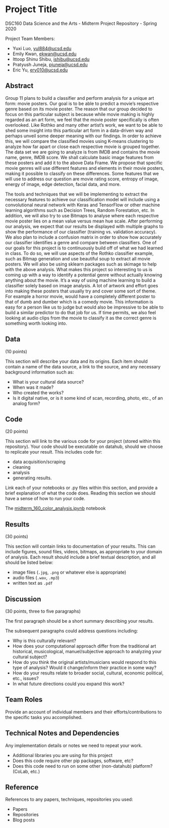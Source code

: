 # Project Title

DSC160 Data Science and the Arts - Midterm Project Repository - Spring 2020

Project Team Members: 

  - Yuxi Luo, yul884@ucsd.edu
  - Emily Kwan, ekwan@ucsd.edu
  - Ittoop Shinu Shibu, ishibu@ucsd.edu
  - Pratyush Juneja, pjuneja@ucsd.edu
  - Eric Yu, ery010@ucsd.edu 

## Abstract

  Group 11 plans to build a classifier and perform analysis for a unique art form: movie posters. Our goal is to be able to predict a movie’s respective genre based on its movie poster. The reason that our group decided to focus on this particular subject is because while movie making is highly regarded as an art form, we feel that the movie poster specifically is often overlooked. Like Rothko and many other artist’s work, we want to be able to shed some insight into this particular art form in a data-driven way and perhaps unveil some deeper meaning with our findings. In order to achieve this, we will compare the classified movies using K-means clustering to analyze how far apart or close each respective movie is grouped together. The data set we are going to analyze is from IMDB and contains the movie name, genre, IMDB score. We shall calculate basic image features from these posters and add it to the above Data Frame. We propose that specific movie genres will use different features and elements in their movie posters, making it possible to classify on these differences. Some features that we will use to address our question are movie rating score, entropy of image, energy of image, edge detection, facial data, and more. 
  
  The tools and techniques that we will be implementing to extract the necessary features to achieve our classification model will include using a convolutional neural network with Keras and TensorFlow or other machine learning algorithms such as Decision Trees, Random Forestation, etc. In addition, we will also try to use Bitmaps to analyse where each respective movie poster lies on a mean value versus mean hue scale. After performing our analysis, we expect that our results be displayed with multiple graphs to show the performance of our classifier (training vs. validation accuracy). We also plan to include a confusion matrix in order to show how accurately our classifier identifies a genre and compare between classifiers. One of our goals for this project is to continuously build off of what we had learned in class. To do so, we will use aspects of the Rothko classifier example, such as Bitmap generation and use beautiful soup to extract all movie posters. We will also be using sklearn packages such as skimage to help with the above analysis. What makes this project so interesting to us is coming up with a way to identify a potential genre without actually knowing anything about the movie. It’s a way of using machine learning to build a classifier solely based on image analysis. A lot of artwork and effort goes into making these posters that usually try and cover some sort of theme. For example a horror movie, would have a completely different poster to that of dumb and dumber which is a comedy movie. This information is easy for a person like us to judge but would also be impressive to be able to build a similar predictor to do that job for us. If time permits, we also feel looking at audio clips from the movie to classify it as the correct genre is something worth looking into. 

## Data

(10 points) 

This section will describe your data and its origins. Each item should contain a name of the data source, a link to the source, and any necessary background information such as:
- What is your cultural data source? 
- When was it made? 
- Who created the works? 
- Is it digital native, or is it some kind of scan, recording, photo, etc., of an analog form? 

## Code

(20 points)

This section will link to the various code for your project (stored within this repository). Your code should be executable on datahub, should we choose to replicate your result. This includes code for: 

- data acquisition/scraping
- cleaning
- analysis
- generating results. 

Link each of your notebooks or .py files within this section, and provide a brief explanation of what the code does. Reading this section we should have a sense of how to run your code.

The [midterm_160_color_analysis.ipynb](https://github.com/ucsd-dsc-arts/dsc160-midterm-group-11/blob/master/code/midterm_160_color_analysis.ipynb) notebook

## Results

(30 points) 

This section will contain links to documentation of your results. This can include figures, sound files, videos, bitmaps, as appropriate to your domain of analysis. Each result should include a brief textual description, and all should be listed below: 

- image files (`.jpg`, `.png` or whatever else is appropriate)
- audio files (`.wav`, `.mp3`)
- written text as `.pdf`

## Discussion

(30 points, three to five paragraphs)

The first paragraph should be a short summary describing your results.

The subsequent paragraphs could address questions including:
- Why is this culturally relevant?
- How does your computational approach differ from the traditional art historical, musicological, manuel/subjective approach to analyzing your cultural subject? 
- How do you think the original artists/musicians would respond to this type of analysis? Would it change/inform their practice in some way?
- How do your results relate to broader social, cultural, economic political, etc., issues? 
- In what future directions could you expand this work?

## Team Roles

Provide an account of individual members and their efforts/contributions to the specific tasks you accomplished.

## Technical Notes and Dependencies

Any implementation details or notes we need to repeat your work. 
- Additional libraries you are using for this project
- Does this code require other pip packages, software, etc?
- Does this code need to run on some other (non-datahub) platform? (CoLab, etc.)

## Reference

References to any papers, techniques, repositories you used:
- Papers
- Repositories
- Blog posts

